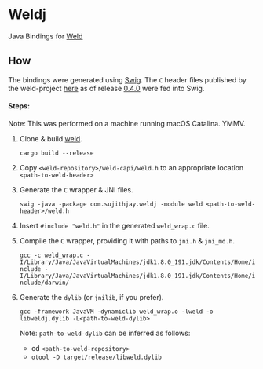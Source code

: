 # Weldj
Java Bindings for [Weld](https://github.com/weld-project/weld)

## How
The bindings were generated using [Swig](http://www.swig.org/). The `C` header files published by the weld-project [here](https://github.com/weld-project/weld/tree/master/weld-capi) as of release [0.4.0](https://github.com/weld-project/weld/releases/tag/v0.4.0) were fed into Swig.

#### Steps:
Note: This was performed on a machine running macOS Catalina. YMMV.
1. Clone & build [weld](https://github.com/weld-project/weld).

    `cargo build --release`
2. Copy `<weld-repository>/weld-capi/weld.h` to an appropriate location `<path-to-weld-header>`

3. Generate the `C` wrapper & JNI files.

    `swig -java -package com.sujithjay.weldj -module weld <path-to-weld-header>/weld.h`

4. Insert  `#include "weld.h"` in the generated `weld_wrap.c` file.
5. Compile the `C` wrapper, providing it with paths to `jni.h` & `jni_md.h`.

    `gcc -c weld_wrap.c -I/Library/Java/JavaVirtualMachines/jdk1.8.0_191.jdk/Contents/Home/include -I/Library/Java/JavaVirtualMachines/jdk1.8.0_191.jdk/Contents/Home/include/darwin/`
6. Generate the `dylib` (or `jnilib`, if you prefer).

    `gcc -framework JavaVM -dynamiclib weld_wrap.o -lweld -o libweldj.dylib -L<path-to-weld-dylib>`
    
    Note: `path-to-weld-dylib` can be inferred as follows:
    - cd `<path-to-weld-repository>`
    - `otool -D target/release/libweld.dylib`
